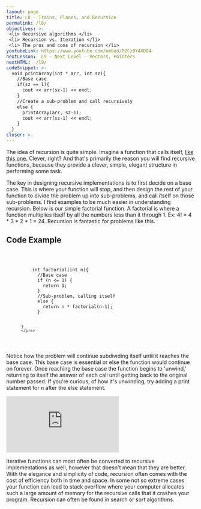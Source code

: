 ```yaml
---
layout: page
title: L8 - Trains, Planes, and Recursion
permalink: /l8/
objectives: >-
 <li> Recursive algorithms </li>
 <li> Recursion vs. Iteration </li>
 <li> The pros and cons of recursion </li>
youtubeLink: https://www.youtube.com/embed/PZCz0Y4XDD4
nextLesson:  L9 - Next Level - Vectors, Pointers
nextHTML:  /l9/
codeSnippet: >-
  void printArray(int * arr, int sz){
    //Base case
    if(sz == 1){
      cout << arr[sz-1] << endl;
    }
    //Create a sub-problem and call recursively
    else {
      printArray(arr, sz-1);
      cout << arr[sz-1] << endl;
    }
  }
closer: >-
---
```

The idea of recursion is quite simple.  Imagine a function that calls itself, <a href="/l7/">like this one.</a>  Clever, right?  And that's primarily the reason you will find recursive functions, because they provide a clever, simple, elegant structure in performing some task.  

The key in designing recursive implementations is to first decide on a base case. This is where your function will stop, and then design the rest of your function to divide the problem up into sub-problems, and call itself on those sub-problems.  I find examples to be much easier in understanding recursion. Below is our simple factorial function.  A factorial is where a function multiplies itself by all the numbers less than it through 1.  Ex: 4! = 4 * 3 * 2 * 1 = 24.  Recursion is fantastic for problems like this.

<h2 class="section-heading">Code Example</h2>
<figure class="highlight">
  <code class="language-cpp" data-lang="cpp">
    <pre>
    int factorial(int n){
      //Base case
      if (n <= 1) {
        return 1;
      }
      //Sub-problem, calling itself
      else {
        return n * factorial(n-1);
      }

    }
    </pre>
  </code>
</figure>

Notice how the problem will continue subdividing itself until it reaches the base case.  This base case is essential or else the function would continue on forever.  Once reaching the base case the function begins to 'unwind,' returning to itself the answer of each call until getting back to the original number passed. If you're curious, of how it's unwinding, try adding a print statement for n after the else statement.

<div class="embed-responsive embed-responsive-16by9 vid">
  <iframe class="embed-responsive-item" src="https://www.youtube.com/embed/wOMh9KTAAZY" frameborder="0" allow="encrypted-media" allowfullscreen></iframe>
</div>

Iterative functions can most often be converted to recursive implementations as well, however that doesn't mean that they are better.  With the elegance and simplicity of code, recursion often comes with the cost of efficiency both in time and space.  In some not so extreme cases your function can lead to stack overflow where your computer allocates such a large amount of memory for the recursive calls that it crashes your program.  Recursion can often be found in search or sort algorithms.
